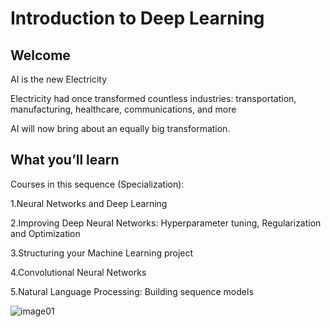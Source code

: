 # Introduction to Deep Learning

## Welcome

AI is the new Electricity

Electricity had once transformed 
countless industries: transportation,
manufacturing, healthcare,
communications, and more

AI will now bring about an equally
big transformation.

## What you’ll learn

Courses in this sequence (Specialization):

1.Neural Networks and Deep Learning

2.Improving Deep Neural Networks: Hyperparameter
tuning, Regularization and Optimization

3.Structuring your Machine Learning project

4.Convolutional Neural Networks

5.Natural Language Processing: Building sequence models

![image01](https://github.com/cxmhfut/DeepLearning.ai/blob/master/images/house_price_prediction.png)